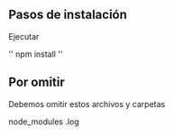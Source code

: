 ## Pasos de instalación

Ejecutar

''
npm install
''


## Por omitir

Debemos omitir estos archivos y carpetas

node_modules
.log